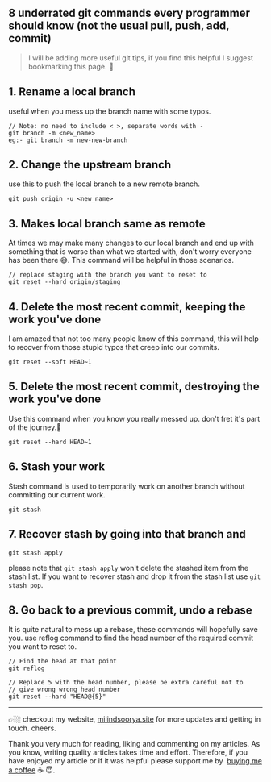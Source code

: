 ## 8 underrated git commands every programmer should know (not the usual pull, push, add, commit)


> I will be adding more useful git tips, if you find this helpful I suggest bookmarking this page. 🔖

## 1. Rename a local branch
useful when you mess up the branch name with some typos.
```
// Note: no need to include < >, separate words with -
git branch -m <new_name>
eg:- git branch -m new-new-branch
``` 

## 2. Change the upstream branch
use this to push the local branch to a new remote branch.
```
git push origin -u <new_name>
``` 

## 3. Makes local branch same as remote
At times we may make many changes to our local branch and end up with something that is worse than what we started with, don't worry everyone has been there 😅. This command will be helpful in those scenarios.
```
// replace staging with the branch you want to reset to
git reset --hard origin/staging
```

## 4. Delete the most recent commit, keeping the work you've done
I am amazed that not too many people know of this command, this will help to recover from those stupid typos that creep into our commits.
```
git reset --soft HEAD~1
```

## 5. Delete the most recent commit, destroying the work you've done
Use this command when you know you really messed up. don't fret it's part of the journey.🎯
```
git reset --hard HEAD~1
```

## 6. Stash your work
Stash command is used to temporarily work on another branch without committing our current work.
```
git stash
```

## 7. Recover stash by going into that branch and
```
git stash apply
```
please note that `git stash apply` won't delete the stashed item from the stash list. If you want to recover stash and drop it from the stash list use `git stash pop`.

## 8. Go back to a previous commit, undo a rebase
It is quite natural to mess up a rebase, these commands will hopefully save you. use reflog command to find the head number of the required commit you want to reset to.
```
// Find the head at that point
git reflog 

// Replace 5 with the head number, please be extra careful not to 
// give wrong wrong head number
git reset --hard "HEAD@{5}"
```
---

👉🏼 checkout my website,  [milindsoorya.site](https://milindsoorya.site/)  for more updates and getting in touch. cheers.

Thank you very much for reading, liking and commenting on my articles. As you know, writing quality articles takes time and effort. Therefore, if you have enjoyed my article or if it was helpful please support me by  [buying me a coffee](https://www.buymeacoffee.com/milindsoorya) ☕ 😇.

